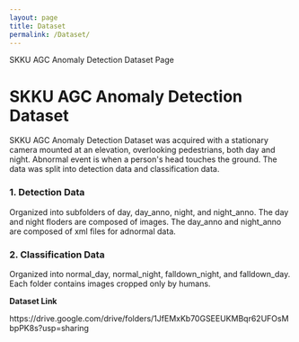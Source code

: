 ```yaml
---
layout: page
title: Dataset
permalink: /Dataset/
---
```


<p> SKKU AGC Anomaly Detection Dataset Page</p>

<h1 class="page-title">SKKU AGC Anomaly Detection Dataset</h1>
<p>SKKU AGC Anomaly Detection Dataset was acquired with a stationary camera mounted at an elevation, overlooking pedestrians, both day and night. Abnormal event is when a person's head touches the ground. The data was split into detection data and classification data.<p>
  
<h3><b>1. Detection Data</b></h3>
<p>Organized into subfolders of day, day_anno, night, and night_anno. The day and night floders are composed of images. The day_anno and night_anno are composed of xml files for adnormal data.</p>

<h3><b>2. Classification Data</b></h3>
<p>Organized into normal_day, normal_night, falldown_night, and falldown_day. Each folder contains images cropped only by humans.</p>

<p><b>Dataset Link</b></p>
https://drive.google.com/drive/folders/1JfEMxKb70GSEEUKMBqr62UFOsMbpPK8s?usp=sharing

